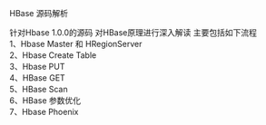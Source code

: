 HBase 源码解析

针对Hbase 1.0.0的源码 对HBase原理进行深入解读
主要包括如下流程<br>
1、Hbase Master 和 HRegionServer <br>
2、Hbase Create Table<br>
3、Hbase PUT<br>
4、HBase GET<br>
5、HBase Scan<br>
6、HBase 参数优化<br>
7、Hbase Phoenix<br>
